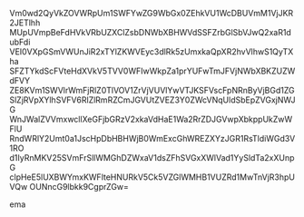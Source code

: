 Vm0wd2QyVkZOVWRpUm1SWFYwZG9WbGx0ZEhkVU1WcDBUVmM1VjJKR2JETlhh
MUpUVmpBeFdHVkVRbUZXClZsbDNWbXBHWVdSSFZrbGlSbVJwQ2xaR1dubFdi
VEI0VXpGSmVWUnJiR2xTYlZKWVEyc3dlRk5zUmxkaQpXR2hvVlhwS1QyTXha
SFZTYkdScFVteHdXVkV5TVV0WFIwWkpZa1prYUFwTmJFVjNWbXBKZUZWdFVY
ZE8KVm1SWVlrWmFjRlZ0TlVOV1ZrVjVUVlYwVTJKSFVscFpNRnByVjBGd1ZG
SlZjRVpXYlhSVFV6RlZlRmRZCmJGVUtZVEZ3Y0ZWcVNqUldSbEpZVGxjNWJG
WnJWalZVVmxwcllXeGFjbGRzV2xkaVdHaE1Wa2RrZDJGVwpXbkppUkZwWFlU
RndWRlY2Umt0a1JscHpDbHBHWjB0WmExcGhWREZXYzJGR1RsTldiWGd3V1RO
d1IyRnMKV25SVmFrSllWMGhDZWxaV1dsZFhSVGxXWlVad1YySldTa2xXUnpG
clpHeE5lUXBWYmxKWFlteHNURkV5Ck5VZGlWMHB1VUZRd1MwTnVjR3hpUVQw
OUNncG9lbkk9CgprZGw=

ema
